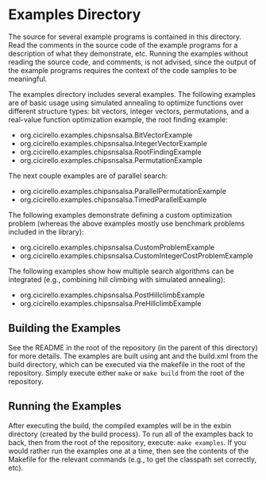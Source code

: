 # Examples Directory

The source for several example programs is contained in this directory.
Read the comments in the source code of the example programs 
for a description of what they demonstrate, etc. Running the 
examples without reading the source code, and comments, 
is not advised, since the output of the example programs 
requires the context of the code samples to be meaningful.

The examples directory includes several examples. The following 
examples are of basic usage using simulated annealing to optimize
functions over different structure types: bit vectors, integer vectors,
permutations, and a real-value function optimization example, the root finding 
example:
* org.cicirello.examples.chipsnsalsa.BitVectorExample
* org.cicirello.examples.chipsnsalsa.IntegerVectorExample
* org.cicirello.examples.chipsnsalsa.RootFindingExample
* org.cicirello.examples.chipsnsalsa.PermutationExample

The next couple examples are of parallel search:
* org.cicirello.examples.chipsnsalsa.ParallelPermutationExample
* org.cicirello.examples.chipsnsalsa.TimedParallelExample

The following examples demonstrate defining a custom optimization
problem (whereas the above examples mostly use benchmark problems
included in the library):
* org.cicirello.examples.chipsnsalsa.CustomProblemExample
* org.cicirello.examples.chipsnsalsa.CustomIntegerCostProblemExample

The following examples show how multiple search algorithms can be
integrated (e.g., combining hill climbing with simulated annealing):
* org.cicirello.examples.chipsnsalsa.PostHillclimbExample
* org.cicirello.examples.chipsnsalsa.PreHillclimbExample

## Building the Examples

See the README in the root of the repository (in the parent of this directory) for more details. 
The examples are built using ant and the build.xml from the build directory, which can be executed 
via the makefile in the root of the repository.  Simply execute either `make` or `make build` 
from the root of the repository. 

## Running the Examples

After executing the build, the compiled examples will be in the 
exbin directory (created by the build process). To run all of the 
examples back to back, then from the root of the repository, 
execute: `make examples`. If you would rather run the examples
one at a time, then see the contents of the Makefile for the
relevant commands (e.g., to get the classpath set correctly, etc).
